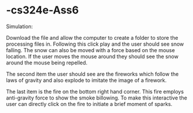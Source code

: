 # -cs324e-Ass6
Simulation:

Download the file and allow the computer to create a folder to store the processing files in. Following this click play and the user should see snow falling. The snow can also be moved with a force based on the mouse location. If the user moves the mouse around they should see the snow around the mouse being repelled.

The second item the user should see are the fireworks which follow the laws of gravity and also explode to imitate the image of a firework.

The last item is the fire on the bottom right hand corner. This fire employs anti-gravity force to show the smoke billowing. To make this interactive the user can directly click on the fire to initiate a brief moment of sparks.
